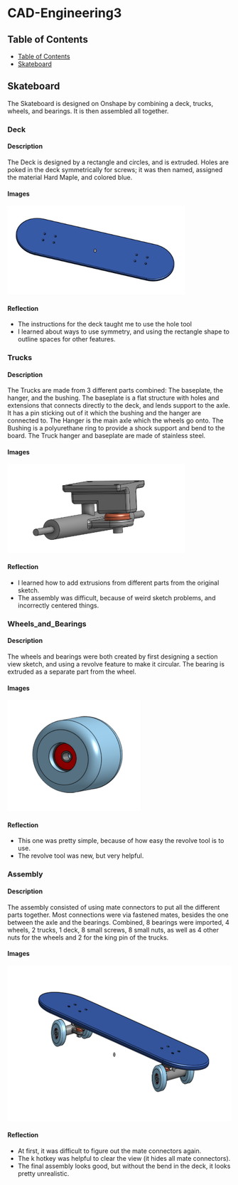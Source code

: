# CAD-Engineering3

## Table of Contents
* [Table of Contents](#TableOfContents)
* [Skateboard](#Skateboard)

## Skateboard
The Skateboard is designed on Onshape by combining a deck, trucks, wheels, and bearings. It is then assembled all together.

### Deck

#### Description
The Deck is designed by a rectangle and circles, and is extruded. Holes are poked in the deck symmetrically for screws; it was then named, assigned the material Hard Maple, and colored blue.

#### Images

<img src="Images/Skate_Deck.png" alt="SkateDeck" width="400" height="200"/>

#### Reflection
* The instructions for the deck taught me to use the hole tool
* I learned about ways to use symmetry, and using the rectangle shape to outline spaces for other features.

### Trucks

#### Description
The Trucks are made from 3 different parts combined: The baseplate, the hanger, and the bushing. The baseplate is a flat structure with holes and extensions that connects directly to the deck, and lends support to the axle. It has a pin sticking out of it which the bushing and the hanger are connected to. 
The Hanger is the main axle which the wheels go onto.
The Bushing is a polyurethane ring to provide a shock support and bend to the board.
The Truck hanger and baseplate are made of stainless steel.

#### Images
<img src="Images/Skate_Truck.png" alt="SkateTruck" width="400" height="200"/>

#### Reflection
* I learned how to add extrusions from different parts from the original sketch.
* The assembly was difficult, because of weird sketch problems, and incorrectly centered things.

### Wheels_and_Bearings

#### Description
The wheels and bearings were both created by first designing a section view sketch, and using a revolve feature to make it circular. The bearing is extruded as a separate part from the wheel.

#### Images
<img src="Images/Skate_Wheel.png" alt="SkateWheel" width="300" height="250"/>

#### Reflection
* This one was pretty simple, because of how easy the revolve tool is to use. 
* The revolve tool was new, but very helpful.

### Assembly

#### Description
The assembly consisted of using mate connectors to put all the different parts together. Most connections were via fastened mates, besides the one between the axle and the bearings. Combined, 8 bearings were imported, 4 wheels, 2 trucks, 1 deck, 8 small screws, 8 small nuts, as well as 4 other nuts for the wheels and 2 for the king pin of the trucks.

#### Images
<img src="Images/Skate_Assembly.png" alt="SkateAssembly" width="600" height="350"/>

#### Reflection
* At first, it was difficult to figure out the mate connectors again.
* The k hotkey was helpful to clear the view (it hides all mate connectors).
* The final assembly looks good, but without the bend in the deck, it looks pretty unrealistic.
